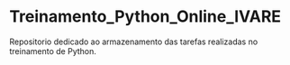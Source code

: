 # Treinamento_Python_Online_IVARE
Repositorio dedicado ao armazenamento das tarefas realizadas no treinamento de Python.
